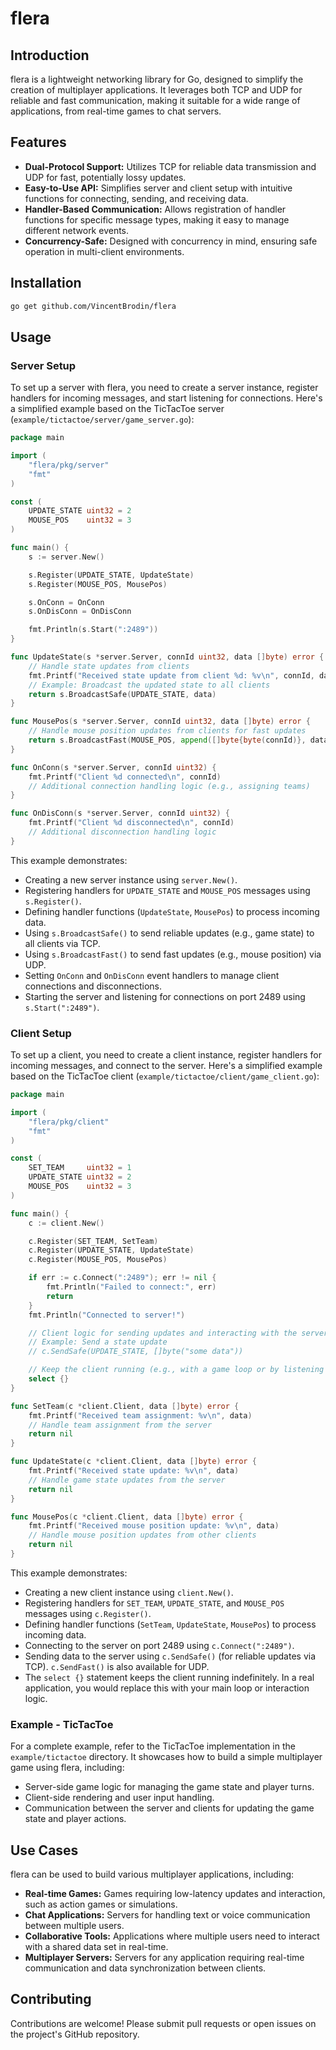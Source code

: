 # flera

## Introduction

flera is a lightweight networking library for Go, designed to simplify the creation of multiplayer applications.
It leverages both TCP and UDP for reliable and fast communication, making it suitable for a wide range of applications, from real-time games to chat servers.

## Features

- **Dual-Protocol Support:** Utilizes TCP for reliable data transmission and UDP for fast, potentially lossy updates.
- **Easy-to-Use API:** Simplifies server and client setup with intuitive functions for connecting, sending, and receiving data.
- **Handler-Based Communication:** Allows registration of handler functions for specific message types, making it easy to manage different network events.
- **Concurrency-Safe:** Designed with concurrency in mind, ensuring safe operation in multi-client environments.

## Installation
```bash
go get github.com/VincentBrodin/flera
```
## Usage

### Server Setup

To set up a server with flera, you need to create a server instance, register handlers for incoming messages, and start listening for connections.
Here's a simplified example based on the TicTacToe server (`example/tictactoe/server/game_server.go`):
```go
package main

import (
	"flera/pkg/server"
	"fmt"
)

const (
	UPDATE_STATE uint32 = 2
	MOUSE_POS    uint32 = 3
)

func main() {
	s := server.New()

	s.Register(UPDATE_STATE, UpdateState)
	s.Register(MOUSE_POS, MousePos)

	s.OnConn = OnConn
	s.OnDisConn = OnDisConn

	fmt.Println(s.Start(":2489"))
}

func UpdateState(s *server.Server, connId uint32, data []byte) error {
	// Handle state updates from clients
	fmt.Printf("Received state update from client %d: %v\n", connId, data)
	// Example: Broadcast the updated state to all clients
	return s.BroadcastSafe(UPDATE_STATE, data)
}

func MousePos(s *server.Server, connId uint32, data []byte) error {
	// Handle mouse position updates from clients for fast updates
	return s.BroadcastFast(MOUSE_POS, append([]byte{byte(connId)}, data...))
}

func OnConn(s *server.Server, connId uint32) {
	fmt.Printf("Client %d connected\n", connId)
	// Additional connection handling logic (e.g., assigning teams)
}

func OnDisConn(s *server.Server, connId uint32) {
	fmt.Printf("Client %d disconnected\n", connId)
	// Additional disconnection handling logic
}
```
This example demonstrates:

- Creating a new server instance using `server.New()`.
- Registering handlers for `UPDATE_STATE` and `MOUSE_POS` messages using `s.Register()`.
- Defining handler functions (`UpdateState`, `MousePos`) to process incoming data.
- Using `s.BroadcastSafe()` to send reliable updates (e.g., game state) to all clients via TCP.
- Using `s.BroadcastFast()` to send fast updates (e.g., mouse position) via UDP.
- Setting `OnConn` and `OnDisConn` event handlers to manage client connections and disconnections.
- Starting the server and listening for connections on port 2489 using `s.Start(":2489")`.

### Client Setup

To set up a client, you need to create a client instance, register handlers for incoming messages, and connect to the server. Here's a simplified example based on the TicTacToe client (`example/tictactoe/client/game_client.go`):
```go
package main

import (
	"flera/pkg/client"
	"fmt"
)

const (
	SET_TEAM     uint32 = 1
	UPDATE_STATE uint32 = 2
	MOUSE_POS    uint32 = 3
)

func main() {
	c := client.New()

	c.Register(SET_TEAM, SetTeam)
	c.Register(UPDATE_STATE, UpdateState)
	c.Register(MOUSE_POS, MousePos)

	if err := c.Connect(":2489"); err != nil {
		fmt.Println("Failed to connect:", err)
		return
	}
	fmt.Println("Connected to server!")

	// Client logic for sending updates and interacting with the server
	// Example: Send a state update
	// c.SendSafe(UPDATE_STATE, []byte("some data"))

	// Keep the client running (e.g., with a game loop or by listening for input)
	select {} 
}

func SetTeam(c *client.Client, data []byte) error {
	fmt.Printf("Received team assignment: %v\n", data)
	// Handle team assignment from the server
	return nil
}

func UpdateState(c *client.Client, data []byte) error {
	fmt.Printf("Received state update: %v\n", data)
	// Handle game state updates from the server
	return nil
}

func MousePos(c *client.Client, data []byte) error {
	fmt.Printf("Received mouse position update: %v\n", data)
	// Handle mouse position updates from other clients
	return nil
}
```
This example demonstrates:

- Creating a new client instance using `client.New()`.
- Registering handlers for `SET_TEAM`, `UPDATE_STATE`, and `MOUSE_POS` messages using `c.Register()`.
- Defining handler functions (`SetTeam`, `UpdateState`, `MousePos`) to process incoming data.
- Connecting to the server on port 2489 using `c.Connect(":2489")`.
- Sending data to the server using `c.SendSafe()` (for reliable updates via TCP).  `c.SendFast()` is also available for UDP.
- The `select {}` statement keeps the client running indefinitely. In a real application, you would replace this with your main loop or interaction logic.

### Example - TicTacToe

For a complete example, refer to the TicTacToe implementation in the `example/tictactoe` directory. It showcases how to build a simple multiplayer game using flera, including:

- Server-side game logic for managing the game state and player turns.
- Client-side rendering and user input handling.
- Communication between the server and clients for updating the game state and player actions.

## Use Cases

flera can be used to build various multiplayer applications, including:

- **Real-time Games:** Games requiring low-latency updates and interaction, such as action games or simulations.
- **Chat Applications:** Servers for handling text or voice communication between multiple users.
- **Collaborative Tools:** Applications where multiple users need to interact with a shared data set in real-time.
- **Multiplayer Servers:** Servers for any application requiring real-time communication and data synchronization between clients.

## Contributing

Contributions are welcome! Please submit pull requests or open issues on the project's GitHub repository.
